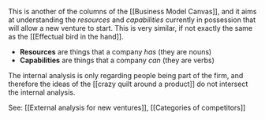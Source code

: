 This is another of the columns of the [[Business Model Canvas]], and it aims at understanding the *resources* and *capabilities* currently in possession that will allow a new venture to start. This is very similar, if not exactly the same as the [[Effectual bird in the hand]]. 

- **Resources** are things that a company *has* (they are nouns)
- **Capabilities** are things that a company *can* (they are verbs)

The internal analysis is only regarding people being part of the firm, and therefore the ideas of the [[crazy quilt around a product]] do not intersect the internal analysis. 

See: [[External analysis for new ventures]], [[Categories of competitors]]